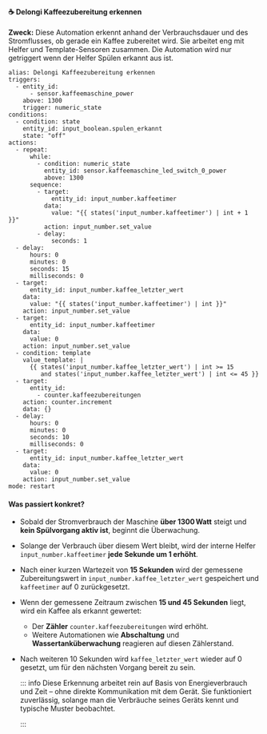 #### ☕️ Delongi Kaffeezubereitung erkennen

**Zweck:** Diese Automation erkennt anhand der Verbrauchsdauer und des Stromflusses, ob gerade ein Kaffee zubereitet wird. Sie arbeitet eng mit Helfer und Template-Sensoren zusammen. Die Automation wird nur getriggert wenn der Helfer Spülen erkannt aus ist.

```
alias: Delongi Kaffeezubereitung erkennen
triggers:
  - entity_id:
      - sensor.kaffeemaschine_power
    above: 1300
    trigger: numeric_state
conditions:
  - condition: state
    entity_id: input_boolean.spulen_erkannt
    state: "off"
actions:
  - repeat:
      while:
        - condition: numeric_state
          entity_id: sensor.kaffeemaschine_led_switch_0_power
          above: 1300
      sequence:
        - target:
            entity_id: input_number.kaffeetimer
          data:
            value: "{{ states('input_number.kaffeetimer') | int + 1 }}"
          action: input_number.set_value
        - delay:
            seconds: 1
  - delay:
      hours: 0
      minutes: 0
      seconds: 15
      milliseconds: 0
  - target:
      entity_id: input_number.kaffee_letzter_wert
    data:
      value: "{{ states('input_number.kaffeetimer') | int }}"
    action: input_number.set_value
  - target:
      entity_id: input_number.kaffeetimer
    data:
      value: 0
    action: input_number.set_value
  - condition: template
    value_template: |
      {{ states('input_number.kaffee_letzter_wert') | int >= 15
         and states('input_number.kaffee_letzter_wert') | int <= 45 }}
  - target:
      entity_id:
        - counter.kaffeezubereitungen
    action: counter.increment
    data: {}
  - delay:
      hours: 0
      minutes: 0
      seconds: 10
      milliseconds: 0
  - target:
      entity_id: input_number.kaffee_letzter_wert
    data:
      value: 0
    action: input_number.set_value
mode: restart
```

#### **Was passiert konkret?**

- Sobald der Stromverbrauch der Maschine **über 1300 Watt** steigt und **kein Spülvorgang aktiv ist**, beginnt die Überwachung.
- Solange der Verbrauch über diesem Wert bleibt, wird der interne Helfer `input_number.kaffeetimer` **jede Sekunde um 1 erhöht**.
- Nach einer kurzen Wartezeit von **15 Sekunden** wird der gemessene Zubereitungswert in `input_number.kaffee_letzter_wert` gespeichert und `kaffeetimer` auf 0 zurückgesetzt.
- Wenn der gemessene Zeitraum zwischen **15 und 45 Sekunden** liegt, wird ein Kaffee als erkannt gewertet:
  - Der **Zähler** `counter.kaffeezubereitungen` wird erhöht.
  - Weitere Automationen wie **Abschaltung** und **Wassertanküberwachung** reagieren auf diesen Zählerstand.
- Nach weiteren 10 Sekunden wird `kaffee_letzter_wert` wieder auf 0 gesetzt, um für den nächsten Vorgang bereit zu sein.

  ::: info
  Diese Erkennung arbeitet rein auf Basis von Energieverbrauch und Zeit – ohne direkte Kommunikation mit dem Gerät. Sie funktioniert zuverlässig, solange man die Verbräuche seines Geräts kennt und typische Muster beobachtet.

  :::
